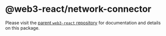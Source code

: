 # @web3-react/network-connector

Please visit the [parent `web3-react` repository](https://github.com/starcoinorg/starswap-web3) for documentation and details on this package.
